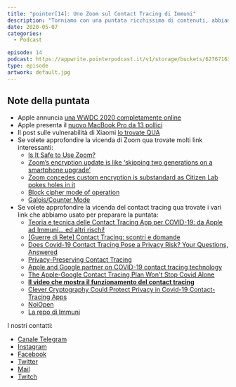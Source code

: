 ```yaml
---
title: "pointer[14]: Uno Zoom sul Contact Tracing di Immuni"
description: "Torniamo con una puntata ricchissima di contenuti, abbiamo parlato delle novità di Apple, che ha da poco presentato un nuovo MacBook Pro e ha dato indicazioni sulla WWDC 2020. Poi abbiamo analizzato alcuni problematiche che Zoom si è trovata a dover risolvere durante questo periodo di lockdown. Chiudiamo poi con un argomento purtroppo attuale, il contact tracing e l'app Immuni, abbiamo cercato di analizzare la situazione attuale spiegando come si sono mosse Apple e Google e come funziona il loro protocollo."
date: 2020-05-07
categories:
  - Podcast

episode: 14
podcast: https://appwrite.pointerpodcast.it/v1/storage/buckets/627671639088838cd12f/files/25c83ccb-4200-412a-ba3c-36e8c166cc5b/view?project=6276715aaae4d6008ec9
type: episode
artwork: default.jpg
---
```


## Note della puntata

<!-- wp:list -->
<ul><li>Apple annuncia <a href="https://www.apple.com/newsroom/2020/05/apple-to-host-virtual-worldwide-developers-conference-beginning-june-22/">una WWDC 2020 completamente online</a></li><li>Apple presenta il <a href="https://www.apple.com/newsroom/2020/05/apple-updates-13-inch-macbook-pro-with-magic-keyboard-double-the-storage-and-faster-performance/">nuovo MacBook Pro da 13 pollici</a></li><li>Il post sulle vulnerabilità di Xiaomi <a href="https://thehackernews.com/2020/05/xiaomi-browser-history.html">lo trovate QUA</a></li><li>Se volete approfondire la vicenda di Zoom qua trovate molti link interessanti:<ul><li><a href="https://nymag.com/intelligencer/2020/04/the-zoom-app-has-a-lot-of-security-problems.html">Is It Safe to Use Zoom?</a></li><li><a href="https://mashable.com/article/zoom-encryption-update/?europe=true">Zoom’s encryption update is like ‘skipping two generations on a smartphone upgrade’</a></li><li><a href="https://www.zdnet.com/article/zoom-concedes-custom-encryption-is-sub-standard-as-citizen-lab-pokes-holes-in-it/">Zoom concedes custom encryption is substandard as Citizen Lab pokes holes in it</a></li><li><a href="https://en.wikipedia.org/wiki/Block_cipher_mode_of_operation">Block cipher mode of operation</a></li><li><a href="https://en.wikipedia.org/wiki/Galois/Counter_Mode">Galois/Counter Mode</a></li></ul></li><li>Se volete approfondire la vicenda del contact tracing qua trovate i vari link che abbiamo usato per preparare la puntata:<ul><li><a href="http://www.mathisintheair.org/wp/2020/04/teoria-e-tecnica-delle-contact-tracing-app-per-covid-19-da-apple-ad-immuni-ed-altri-rischi/">Teoria e tecnica delle Contact Tracing App per COVID-19: da Apple ad Immuni... ed altri rischi!</a></li><li><a href="https://guerredirete.substack.com/p/guerre-di-rete-contact-tracing-scontri">[Guerre di Rete] Contact Tracing: scontri e domande</a></li><li><a href="https://www.wired.com/story/apple-google-contact-tracing-strengths-weaknesses/">Does Covid-19 Contact Tracing Pose a Privacy Risk? Your Questions, Answered</a></li><li><a href="https://www.apple.com/covid19/contacttracing">Privacy-Preserving Contact Tracing</a></li><li><a href="https://www.blog.google/inside-google/company-announcements/apple-and-google-partner-covid-19-contact-tracing-technology/">Apple and Google partner on COVID-19 contact tracing technology</a></li><li><a href="https://www.wired.com/story/apple-google-contact-tracing-wont-stop-covid-alone/">The Apple-Google Contact Tracing Plan Won't Stop Covid Alone</a></li><li><a href="https://twitter.com/qzervaas/status/1251001445563826177"><strong>Il video che mostra il funzionamento del contact tracing</strong></a></li><li><a href="https://www.wired.com/story/covid-19-contact-tracing-apps-cryptography/">Clever Cryptography Could Protect Privacy in Covid-19 Contact-Tracing Apps</a></li><li><a href="https://www.protetti.app/">NoiOpen</a></li><li><a href="https://github.com/taskforce-covid-19/documents">La repo di Immuni</a></li></ul></li></ul>
<!-- /wp:list -->

I nostri contatti:

- [Canale Telegram](https://t.me/PointerPodcast)
- [Instagram](https://www.instagram.com/pointerpodcast/)
- [Facebook](https://www.facebook.com/pointerPodcast/)
- [Twitter](https://twitter.com/PointerPodcast)
- [Mail](info@pointerpodcast.it)
- [Twitch](https://www.twitch.tv/pointerpodcast)
